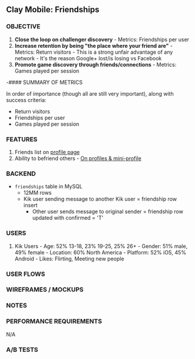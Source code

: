 ## Clay Mobile: Friendships

### OBJECTIVE

  1. **Close the loop on challenger discovery**
    - Metrics: Friendships per user
  2. **Increase retention by being "the place where your friend are"**
    - Metrics: Return visitors
    - This is a strong unfair advantage of any network
    - It's the reason Google+ lost/is losing vs Facebook
  3. **Promote game discovery through friends/connections**
    - Metrics: Games played per session

-#### SUMMARY OF METRICS

In order of importance (though all are still very important), along with success criteria:
  - Return visitors
  - Friendships per user
  - Games played per session

### FEATURES

  1. Friends list on [profile page](./profiles.md)
  2. Ability to befriend others
    - [On profiles & mini-profile](./profiles.md)

### BACKEND

  - `friendships` table in MySQL
    - 12MM rows
    - Kik user sending message to another Kik user = friendship row insert
      - Other user sends message to original sender = friendship row updated with confirmed = 'T'

### USERS

  1. Kik Users
    - Age: 52% 13-18, 23% 19-25, 25% 26+
    - Gender: 51% male, 49% female
    - Location: 60% North America
    - Platform: 52% iOS, 45% Android
    - Likes: Flirting, Meeting new people

### USER FLOWS

### WIREFRAMES / MOCKUPS

### NOTES

### PERFORMANCE REQUIREMENTS
N/A

### A/B TESTS
